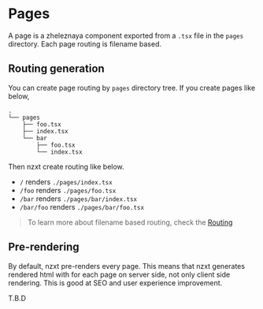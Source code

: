 # Pages

A page is a zheleznaya component exported from a `.tsx` file in the `pages` directory. Each page routing is filename based.

## Routing generation

You can create page routing by `pages` directory tree. If you create pages like below,

```
.
└── pages
    ├── foo.tsx
    ├── index.tsx
    └── bar
        ├── foo.tsx
        └── index.tsx
```

Then nzxt create routing like below.

* `/` renders `./pages/index.tsx`
* `/foo` renders `./pages/foo.tsx`
* `/bar` renders `./pages/bar/index.tsx`
* `/bar/foo` renders `./pages/bar/foo.tsx`

> To learn more about filename based routing, check the [Routing](./routing)

## Pre-rendering

By default, nzxt pre-renders every page. This means that nzxt generates rendered html with for each page on server side, not only client side rendering. This is good at SEO and user experience improvement.

T.B.D
